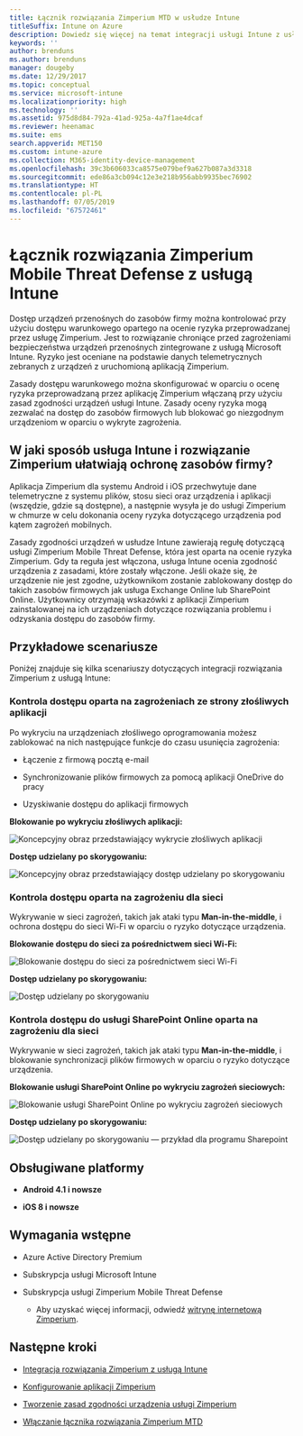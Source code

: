 ```yaml
---
title: Łącznik rozwiązania Zimperium MTD w usłudze Intune
titleSuffix: Intune on Azure
description: Dowiedz się więcej na temat integracji usługi Intune z usługą Zimperium Mobile Threat Defense w celu kontrolowania dostępu urządzeń przenośnych do zasobów firmy.
keywords: ''
author: brenduns
ms.author: brenduns
manager: dougeby
ms.date: 12/29/2017
ms.topic: conceptual
ms.service: microsoft-intune
ms.localizationpriority: high
ms.technology: ''
ms.assetid: 975d8d84-792a-41ad-925a-4a7f1ae4dcaf
ms.reviewer: heenamac
ms.suite: ems
search.appverid: MET150
ms.custom: intune-azure
ms.collection: M365-identity-device-management
ms.openlocfilehash: 39c3b606033ca8575e079bef9a627b087a3d3318
ms.sourcegitcommit: ede86a3cb094c12e3e218b956abb9935bec76902
ms.translationtype: HT
ms.contentlocale: pl-PL
ms.lasthandoff: 07/05/2019
ms.locfileid: "67572461"
---
```

# <a name="zimperium-mobile-threat-defense-connector-with-intune"></a>Łącznik rozwiązania Zimperium Mobile Threat Defense z usługą Intune

Dostęp urządzeń przenośnych do zasobów firmy można kontrolować przy użyciu dostępu warunkowego opartego na ocenie ryzyka przeprowadzanej przez usługę Zimperium. Jest to rozwiązanie chroniące przed zagrożeniami bezpieczeństwa urządzeń przenośnych zintegrowane z usługą Microsoft Intune. Ryzyko jest oceniane na podstawie danych telemetrycznych zebranych z urządzeń z uruchomioną aplikacją Zimperium.

Zasady dostępu warunkowego można skonfigurować w oparciu o ocenę ryzyka przeprowadzaną przez aplikację Zimperium włączaną przy użyciu zasad zgodności urządzeń usługi Intune. Zasady oceny ryzyka mogą zezwalać na dostęp do zasobów firmowych lub blokować go niezgodnym urządzeniom w oparciu o wykryte zagrożenia.

## <a name="how-do-intune-and-zimperium-help-protect-your-company-resources"></a>W jaki sposób usługa Intune i rozwiązanie Zimperium ułatwiają ochronę zasobów firmy?

Aplikacja Zimperium dla systemu Android i iOS przechwytuje dane telemetryczne z systemu plików, stosu sieci oraz urządzenia i aplikacji (wszędzie, gdzie są dostępne), a następnie wysyła je do usługi Zimperium w chmurze w celu dokonania oceny ryzyka dotyczącego urządzenia pod kątem zagrożeń mobilnych.

Zasady zgodności urządzeń w usłudze Intune zawierają regułę dotyczącą usługi Zimperium Mobile Threat Defense, która jest oparta na ocenie ryzyka Zimperium. Gdy ta reguła jest włączona, usługa Intune ocenia zgodność urządzenia z zasadami, które zostały włączone. Jeśli okaże się, że urządzenie nie jest zgodne, użytkownikom zostanie zablokowany dostęp do takich zasobów firmowych jak usługa Exchange Online lub SharePoint Online. Użytkownicy otrzymają wskazówki z aplikacji Zimperium zainstalowanej na ich urządzeniach dotyczące rozwiązania problemu i odzyskania dostępu do zasobów firmy.

## <a name="sample-scenarios"></a>Przykładowe scenariusze

Poniżej znajduje się kilka scenariuszy dotyczących integracji rozwiązania Zimperium z usługą Intune:

### <a name="control-access-based-on-threats-from-malicious-apps"></a>Kontrola dostępu oparta na zagrożeniach ze strony złośliwych aplikacji

Po wykryciu na urządzeniach złośliwego oprogramowania możesz zablokować na nich następujące funkcje do czasu usunięcia zagrożenia:

- Łączenie z firmową pocztą e-mail

- Synchronizowanie plików firmowych za pomocą aplikacji OneDrive do pracy

- Uzyskiwanie dostępu do aplikacji firmowych

**Blokowanie po wykryciu złośliwych aplikacji:**

![Koncepcyjny obraz przedstawiający wykrycie złośliwych aplikacji](./media/Maliciousapps_blocked_Zimperium.png)

**Dostęp udzielany po skorygowaniu:**

![Koncepcyjny obraz przedstawiający dostęp udzielany po skorygowaniu](./media/maliciousapps_unblocked_Zimperium.png)

### <a name="control-access-based-on-threat-to-network"></a>Kontrola dostępu oparta na zagrożeniu dla sieci

Wykrywanie w sieci zagrożeń, takich jak ataki typu **Man-in-the-middle**, i ochrona dostępu do sieci Wi-Fi w oparciu o ryzyko dotyczące urządzenia.

**Blokowanie dostępu do sieci za pośrednictwem sieci Wi-Fi:**

![Blokowanie dostępu do sieci za pośrednictwem sieci Wi-Fi](./media/network_wifi_blocked_Zimperium.png)

**Dostęp udzielany po skorygowaniu:**

![Dostęp udzielany po skorygowaniu](./media/network_wifi_unblocked_Zimperium.png)

### <a name="control-access-to-sharepoint-online-based-on-threat-to-network"></a>Kontrola dostępu do usługi SharePoint Online oparta na zagrożeniu dla sieci

Wykrywanie w sieci zagrożeń, takich jak ataki typu **Man-in-the-middle**, i blokowanie synchronizacji plików firmowych w oparciu o ryzyko dotyczące urządzenia.

**Blokowanie usługi SharePoint Online po wykryciu zagrożeń sieciowych:**

![Blokowanie usługi SharePoint Online po wykryciu zagrożeń sieciowych](./media/network_spo_blocked_Zimperium.png)

**Dostęp udzielany po skorygowaniu:**

![Dostęp udzielany po skorygowaniu — przykład dla programu Sharepoint](./media/network_spo_unblocked_Zimperium.png)

## <a name="supported-platforms"></a>Obsługiwane platformy

- **Android 4.1 i nowsze**

- **iOS 8 i nowsze**

## <a name="prerequisites"></a>Wymagania wstępne

- Azure Active Directory Premium

- Subskrypcja usługi Microsoft Intune

- Subskrypcja usługi Zimperium Mobile Threat Defense

    - Aby uzyskać więcej informacji, odwiedź [witrynę internetową Zimperium](https://www.zimperium.com/zips-mobile-ips).

## <a name="next-steps"></a>Następne kroki

- [Integracja rozwiązania Zimperium z usługą Intune](zimperium-mtd-connector-integration.md)

- [Konfigurowanie aplikacji Zimperium](mtd-apps-ios-app-configuration-policy-add-assign.md)

- [Tworzenie zasad zgodności urządzenia usługi Zimperium](mtd-device-compliance-policy-create.md)

- [Włączanie łącznika rozwiązania Zimperium MTD](mtd-connector-enable.md)
